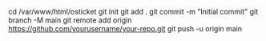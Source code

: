 cd /var/www/html/osticket
git init
git add .
git commit -m "Initial commit"
git branch -M main
git remote add origin https://github.com/yourusername/your-repo.git
git push -u origin main
